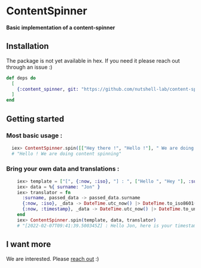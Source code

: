 # ContentSpinner
**Basic implementation of a content-spinner**

## Installation
The package is not yet available in hex. If you need it please reach out through an issue :)

```elixir
def deps do
  [
    {:content_spinner, git: "https://github.com/nutshell-lab/content-spinner.git"}
  ]
end
```

## Getting started
### Most basic usage :
```elixir
  iex> ContentSpinner.spin([["Hey there !", "Hello !"], " We are doing content spinning"])
  # "Hello ! We are doing content spinning"
```

### Bring your own data and translations :
```elixir
    iex> template = ["[", {:now, :iso}, "] : ", ["Hello ", "Hey "], :surname, ", here is your timestamp : ", {:now, :timestamp}]
    iex> data = %{ surname: "Jon" }
    iex> translator = fn
      :surname, passed_data -> passed_data.surname
      {:now, :iso}, _data -> DateTime.utc_now() |> DateTime.to_iso8601()
      {:now, :timestamp}, _data -> DateTime.utc_now() |> DateTime.to_unix()
    end
    iex> ContentSpinner.spin(template, data, translator)
    # "[2022-02-07T09:41:39.500345Z] : Hello Jon, here is your timestamp : 1644226899"
```

## I want more
We are interested. Please [reach out](https://github.com/nutshell-lab/content-spinner/issues) :)
